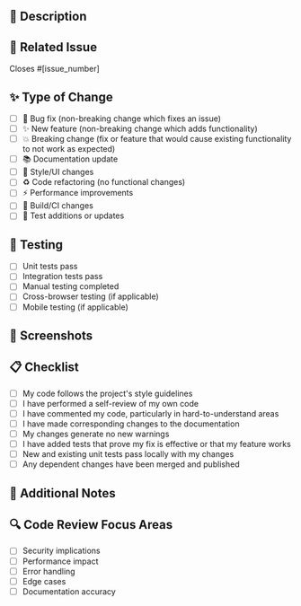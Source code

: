 ## 📝 Description

<!-- A clear and concise description of what changes this PR introduces -->

## 🔗 Related Issue

<!-- Link to the issue this PR addresses (if applicable) -->

Closes #[issue_number]

## ✨ Type of Change

<!-- Mark the relevant option with an "x" -->

- [ ] 🐛 Bug fix (non-breaking change which fixes an issue)
- [ ] ✨ New feature (non-breaking change which adds functionality)
- [ ] 💥 Breaking change (fix or feature that would cause existing functionality to not work as expected)
- [ ] 📚 Documentation update
- [ ] 🎨 Style/UI changes
- [ ] ♻️ Code refactoring (no functional changes)
- [ ] ⚡ Performance improvements
- [ ] 🔧 Build/CI changes
- [ ] 🧪 Test additions or updates

## 🧪 Testing

<!-- Describe the tests you ran and how to reproduce them -->

- [ ] Unit tests pass
- [ ] Integration tests pass
- [ ] Manual testing completed
- [ ] Cross-browser testing (if applicable)
- [ ] Mobile testing (if applicable)

<!-- **Test Instructions:**

1. Step one
2. Step two
3. Step three -->

## 📸 Screenshots

<!-- If applicable, add screenshots to help explain your changes -->

## 📋 Checklist

<!-- Mark completed items with an "x" -->

- [ ] My code follows the project's style guidelines
- [ ] I have performed a self-review of my own code
- [ ] I have commented my code, particularly in hard-to-understand areas
- [ ] I have made corresponding changes to the documentation
- [ ] My changes generate no new warnings
- [ ] I have added tests that prove my fix is effective or that my feature works
- [ ] New and existing unit tests pass locally with my changes
- [ ] Any dependent changes have been merged and published

## 📝 Additional Notes

<!-- Any additional information, context, or considerations -->

## 🔍 Code Review Focus Areas

<!-- Highlight specific areas where you'd like focused review -->

- [ ] Security implications
- [ ] Performance impact
- [ ] Error handling
- [ ] Edge cases
- [ ] Documentation accuracy
